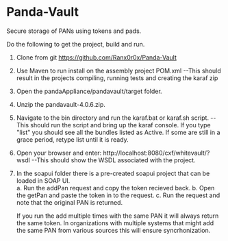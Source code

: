 # Panda-Vault
Secure storage of PANs using tokens and pads.

Do the following to get the project, build and run.

1. Clone from git https://github.com/Ranx0r0x/Panda-Vault
2. Use Maven to run install on the assembly project POM.xml
--This should result in the projects compiling, running tests and creating the karaf zip
3. Open the pandaAppliance/pandavault/target folder.
4. Unzip the pandavault-4.0.6.zip.
5. Navigate to the bin directory and run the karaf.bat or karaf.sh script.
--This should run the script and bring up the karaf console.  If you type "list" you should see
all the bundles listed as Active.  If some are still in a grace period, retype list until it is ready.
6. Open your browser and enter: http://localhost:8080/cxf/whitevault/?wsdl
--This should show the WSDL associated with the project.
7. In the soapui folder there is a pre-created soapui project that can
   be loaded in SOAP UI.  
   a. Run the addPan request and copy the token recieved back.
   b. Open the getPan and paste the token in to the request.
   c. Run the request and note that the original PAN is returned.
   
   If you run the add multiple times with the same PAN it will always return the same token. In organizations
   with multiple systems that might add the same PAN from various sources this will ensure syncrhonization.